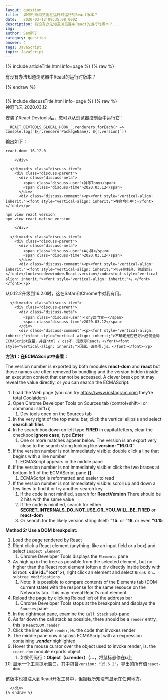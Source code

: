 ```yaml
---
layout: question
title:  如何判断浏览器在运行时运行的React版本？
date:   2020-03-12T09:35:08.000Z
description: 有没有办法知道浏览器中React的运行时版本？...
img: 
author: Sam斯丁
category: question
answer: 4
tags: JavaScript
topic: JavaScript
---
```

<div class="article-root">
  <div class="article">
    {% include articleTitle.html info=page %}
    {% raw %}
    <div class="article-content"><p><font style="vertical-align: inherit;"><font style="vertical-align: inherit;">有没有办法知道浏览器中React的运行时版本？</font></font></p></div>
    {% endraw %}
  </div>
  <p style="height: 0;width:0;overflow: hidden;"> 第1223篇《如何判断浏览器在运行时运行的React版本？》来自Winter(https://github.com/aiyld/aiyld.github.io)的站点</p>
  <div class="discuss-wrapper">
    {% include discussTitle.html info=page %}
    {% raw %}
    <div class="discuss-item">
        <div class="discuss-parent">
          <div class="discuss-meta">
            <span class="discuss-user">神奇飞云</span>
            <span class="discuss-time">2020.03.12</span>
          </div>
          <div class="discuss-comment"><p><font style="vertical-align: inherit;"><font style="vertical-align: inherit;">安装了React Devtools后，您可以从浏览器控制台中运行它：</font></font></p>

<pre><code>__REACT_DEVTOOLS_GLOBAL_HOOK__.renderers.forEach(r =&gt; console.log(`${r.rendererPackageName}: ${r.version}`))
</code></pre>

<p><font style="vertical-align: inherit;"><font style="vertical-align: inherit;">输出如下：</font></font></p>

<pre><code>react-dom: 16.12.0
</code></pre></div>
        </div>
        
      </div><div class="discuss-item">
        <div class="discuss-parent">
          <div class="discuss-meta">
            <span class="discuss-user">神乐Tony</span>
            <span class="discuss-time">2020.03.12</span>
          </div>
          <div class="discuss-comment"><p><font style="vertical-align: inherit;"><font style="vertical-align: inherit;">在命令行中：</font></font></p>

<pre class="lang-sh prettyprint-override"><code>npm view react version<font></font>
npm view react-native version<font></font>
</code></pre></div>
        </div>
        
      </div><div class="discuss-item">
        <div class="discuss-parent">
          <div class="discuss-meta">
            <span class="discuss-user">A小胖</span>
            <span class="discuss-time">2020.03.12</span>
          </div>
          <div class="discuss-comment"><p><font style="vertical-align: inherit;"><font style="vertical-align: inherit;">打开控制台，然后运行</font></font><code>window.React.version</code><font style="vertical-align: inherit;"><font style="vertical-align: inherit;">。</font></font></p>

<p><font style="vertical-align: inherit;"><font style="vertical-align: inherit;">从0.12.2升级到16.2.0时，这在Safari和Chrome中对我有用。</font></font></p></div>
        </div>
        
      </div><div class="discuss-item">
        <div class="discuss-parent">
          <div class="discuss-meta">
            <span class="discuss-user">Tony西门古一</span>
            <span class="discuss-time">2020.03.12</span>
          </div>
          <div class="discuss-comment"><p><font style="vertical-align: inherit;"><font style="vertical-align: inherit;">不确定是否已导出任何全局ECMAScript变量，并且html / css不一定表示React。</font><font style="vertical-align: inherit;">因此，请查看.js。</font></font></p>

<p><strong><font style="vertical-align: inherit;"><font style="vertical-align: inherit;">方法1：在ECMAScript中查看：</font></font></strong></p>

<p>The version number is exported by both modules <strong>react-dom</strong> and <strong>react</strong> but those names are often removed by bundling and the version hidden inside an execution context that cannot be accessed. A clever break point may reveal the value directly, or you can search the ECMAScript:</p>

<ol>
<li>Load the Web page (you can try <a href="https://www.instagram.com" rel="noreferrer">https://www.instagram.com</a> they’re total Coolaiders)</li>
<li>Open Chrome Developer Tools on Sources tab (control+shift+i or command+shift+i)

<ol>
<li>Dev tools open on the Sources tab</li>
</ol></li>
<li>In the very right of the top menu bar, click the vertical ellipsis and select <strong>search all files</strong></li>
<li>In he search box down on left type <strong>FIRED</strong> in capital letters, clear the checkbox <strong>Ignore case</strong>, type <strong>Enter</strong>

<ol>
<li>One or more matches appear below. The version is an export very close to the search string looking like <strong>version: "16.0.0"</strong></li>
</ol></li>
<li>If the version number is not immediately visible: double click a line that begins with a line number

<ol>
<li>ECMAScript appears in the middle pane</li>
</ol></li>
<li>If the version number is not immediately visible: click the two braces at bottom left of the ECMAScript pane <strong>{}</strong>

<ol>
<li>ECMAScript is reformatted and easier to read</li>
</ol></li>
<li>If the version number is not immediately visible: scroll up and down a few lines to find it or try another search key

<ol>
<li>If the code is not minified, search for <strong>ReactVersion</strong>
There should be 2 hits with the same value    </li>
<li>If the code is minified, search for either <strong>SECRET_INTERNALS_DO_NOT_USE_OR_YOU_WILL_BE_FIRED</strong> or <strong>react-dom</strong></li>
<li>Or search for the likely version string itself: <strong>"15.</strong> or <strong>"16.</strong> or even <strong>"0.15</strong></li>
</ol></li>
</ol>

<p><strong>Method 2: Use a DOM breakpoint:</strong></p>

<ol>
<li>Load the page rendered by React</li>
<li>Right click a React element (anything, like an input field or a box) and select <code>Inspect Element</code>

<ol>
<li>Chrome Developer Tools displays the <code>Elements</code> pane</li>
</ol></li>
<li>As high up in the tree as possible from the selected element, but no higher than the React root element (often a div directly inside body with id root: <strong>&lt;div id="root"&gt;</strong>), right click an element and select <code>Break On… - subtree modifications</code>

<ol>
<li>Note: It is possible to compare contents of the Elements tab (DOM current state) with the response for the same resouce on the Networks tab. This may reveal React’s root element</li>
</ol></li>
<li>Reload the page by clicking Reload left of the address bar

<ol>
<li>Chrome Developer Tools stops at the breakpoint and displays the <code>Sources</code> pane</li>
</ol></li>
<li>In the rightmost pane, examine the <code>Call Stack</code> sub-pane</li>
<li>As far down the call stack as possible, there should be a <code>render</code> entry, this is <code>ReactDOM.render</code></li>
<li>Click the line below <code>render</code>, ie. the code that invokes render</li>
<li>The middle pane now displays ECMAScript with an expression containing <strong><em>.render</em></strong> highlighted</li>
<li>Hover the mouse cursor over the object used to invoke render, is. the <code>react-dom</code> module exports object

<ol>
<li><font style="vertical-align: inherit;"><font style="vertical-align: inherit;">如果代码行：</font></font><strong><font style="vertical-align: inherit;"><font style="vertical-align: inherit;">Object（u.render）（…</font></font></strong><font style="vertical-align: inherit;"><font style="vertical-align: inherit;">，将鼠标悬停在</font></font><strong><font style="vertical-align: inherit;"><font style="vertical-align: inherit;">u上</font></font></strong> </li>
</ol></li>
<li><font style="vertical-align: inherit;"><font style="vertical-align: inherit;">显示一个工具提示窗口，其中包含</font></font><code>version: "15.6.2"</code><font style="vertical-align: inherit;"><font style="vertical-align: inherit;">。</font><font style="vertical-align: inherit;">导出的所有值</font></font><code>react-dom</code></li>
</ol>

<p><font style="vertical-align: inherit;"><font style="vertical-align: inherit;">该版本也被注入到React开发工具中，但据我所知没有显示在任何地方。</font></font></p></div>
        </div>
        
      </div>
    {% endraw %}
  </div>
<div>
